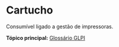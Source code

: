 Cartucho
=========

Consumível ligado a gestão de impressoras.

**Tópico principal:** [Glossário GLPI](../../glpi/glossario.html)
